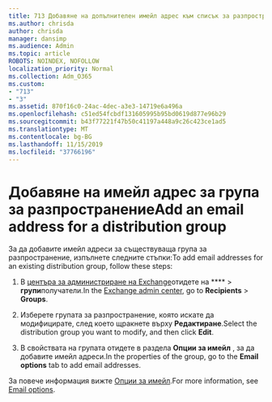 ```yaml
---
title: 713 Добавяне на допълнителен имейл адрес към списък за разпространение
ms.author: chrisda
author: chrisda
manager: dansimp
ms.audience: Admin
ms.topic: article
ROBOTS: NOINDEX, NOFOLLOW
localization_priority: Normal
ms.collection: Adm_O365
ms.custom:
- "713"
- "3"
ms.assetid: 870f16c0-24ac-4dec-a3e3-14719e6a496a
ms.openlocfilehash: c51ed54fcbdf131605995b95bd0619d877e96b29
ms.sourcegitcommit: b43f77221f47b50c41197a448a9c26c423ce1ad5
ms.translationtype: MT
ms.contentlocale: bg-BG
ms.lasthandoff: 11/15/2019
ms.locfileid: "37766196"
---
```

# <a name="add-an-email-address-for-a-distribution-group"></a><span data-ttu-id="7c7e8-102">Добавяне на имейл адрес за група за разпространение</span><span class="sxs-lookup"><span data-stu-id="7c7e8-102">Add an email address for a distribution group</span></span>

<span data-ttu-id="7c7e8-103">За да добавите имейл адреси за съществуваща група за разпространение, изпълнете следните стъпки:</span><span class="sxs-lookup"><span data-stu-id="7c7e8-103">To add email addresses for an existing distribution group, follow these steps:</span></span>

1. <span data-ttu-id="7c7e8-104">В [центъра за администриране на Exchange](https://outlook.office365.com/ecp/)отидете на \*\*\*\* \> **групи**получатели.</span><span class="sxs-lookup"><span data-stu-id="7c7e8-104">In the [Exchange admin center](https://outlook.office365.com/ecp/), go to **Recipients** \> **Groups**.</span></span>

2. <span data-ttu-id="7c7e8-105">Изберете групата за разпространение, която искате да модифицирате, след което щракнете върху **Редактиране**.</span><span class="sxs-lookup"><span data-stu-id="7c7e8-105">Select the distribution group you want to modify, and then click **Edit**.</span></span>

3. <span data-ttu-id="7c7e8-106">В свойствата на групата отидете в раздела **Опции за имейл** , за да добавите имейл адреси.</span><span class="sxs-lookup"><span data-stu-id="7c7e8-106">In the properties of the group, go to the **Email options** tab to add email addresses.</span></span> 

<span data-ttu-id="7c7e8-107">За повече информация вижте [Опции за имейл](https://technet.microsoft.com/library/bb124513.aspx#emailoptions).</span><span class="sxs-lookup"><span data-stu-id="7c7e8-107">For more information, see [Email options](https://technet.microsoft.com/library/bb124513.aspx#emailoptions).</span></span>
